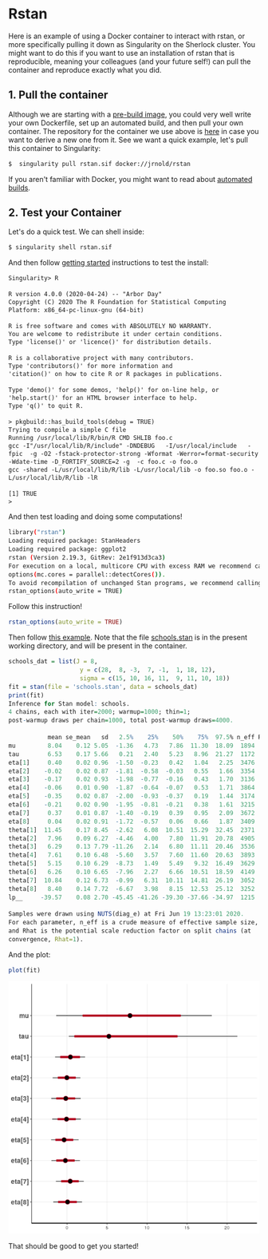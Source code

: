 # Rstan

Here is an example of using a Docker container to interact with rstan, or
more specifically pulling it down as Singularity on the Sherlock cluster. You might want to do this
if you want to use an installation of rstan that is reproducible, meaning
your colleagues (and your future self!) can pull the container and reproduce
exactly what you did.


## 1. Pull the container

Although we are starting with a [pre-build image](https://hub.docker.com/r/jrnold/rstan/),
you could very well write your own Dockerfile, set up an automated build,
and then pull your own container. The repository for the container we use
above is [here](https://github.com/jrnold/docker-stan) in
case you want to derive a new one from it. See we want a quick example,
let's pull this container to Singularity:

```bash
$  singularity pull rstan.sif docker://jrnold/rstan 
```

If you aren't familiar with Docker, you might want to read 
about [automated builds](https://docs.docker.com/docker-hub/builds/).

## 2. Test your Container

Let's do a quick test. We can shell inside:

```bash
$ singularity shell rstan.sif
```

And then follow [getting started](https://github.com/stan-dev/rstan/wiki/RStan-Getting-Started) 
instructions to test the install:

```
Singularity> R

R version 4.0.0 (2020-04-24) -- "Arbor Day"
Copyright (C) 2020 The R Foundation for Statistical Computing
Platform: x86_64-pc-linux-gnu (64-bit)

R is free software and comes with ABSOLUTELY NO WARRANTY.
You are welcome to redistribute it under certain conditions.
Type 'license()' or 'licence()' for distribution details.

R is a collaborative project with many contributors.
Type 'contributors()' for more information and
'citation()' on how to cite R or R packages in publications.

Type 'demo()' for some demos, 'help()' for on-line help, or
'help.start()' for an HTML browser interface to help.
Type 'q()' to quit R.

> pkgbuild::has_build_tools(debug = TRUE)
Trying to compile a simple C file
Running /usr/local/lib/R/bin/R CMD SHLIB foo.c
gcc -I"/usr/local/lib/R/include" -DNDEBUG   -I/usr/local/include   -fpic  -g -O2 -fstack-protector-strong -Wformat -Werror=format-security -Wdate-time -D_FORTIFY_SOURCE=2 -g  -c foo.c -o foo.o
gcc -shared -L/usr/local/lib/R/lib -L/usr/local/lib -o foo.so foo.o -L/usr/local/lib/R/lib -lR
 
[1] TRUE
> 
```
And then test loading and doing some computations!

```bash
library("rstan")
Loading required package: StanHeaders
Loading required package: ggplot2
rstan (Version 2.19.3, GitRev: 2e1f913d3ca3)
For execution on a local, multicore CPU with excess RAM we recommend calling
options(mc.cores = parallel::detectCores()).
To avoid recompilation of unchanged Stan programs, we recommend calling
rstan_options(auto_write = TRUE)
```

Follow this instruction!

```R
rstan_options(auto_write = TRUE)
```

Then follow [this example](https://github.com/stan-dev/rstan/wiki/RStan-Getting-Started#example-1-eight-schools).
Note that the file [schools.stan](schools.stan) is in the present working directory,
and will be present in the container.

```R
schools_dat = list(J = 8, 
                    y = c(28,  8, -3,  7, -1,  1, 18, 12),
                    sigma = c(15, 10, 16, 11,  9, 11, 10, 18))
fit = stan(file = 'schools.stan', data = schools_dat)
print(fit)
Inference for Stan model: schools.
4 chains, each with iter=2000; warmup=1000; thin=1; 
post-warmup draws per chain=1000, total post-warmup draws=4000.

           mean se_mean   sd   2.5%    25%    50%    75%  97.5% n_eff Rhat
mu         8.04    0.12 5.05  -1.36   4.73   7.86  11.30  18.09  1894    1
tau        6.53    0.17 5.66   0.21   2.40   5.23   8.96  21.27  1172    1
eta[1]     0.40    0.02 0.96  -1.50  -0.23   0.42   1.04   2.25  3476    1
eta[2]    -0.02    0.02 0.87  -1.81  -0.58  -0.03   0.55   1.66  3354    1
eta[3]    -0.17    0.02 0.93  -1.98  -0.77  -0.16   0.43   1.70  3136    1
eta[4]    -0.06    0.01 0.90  -1.87  -0.64  -0.07   0.53   1.71  3864    1
eta[5]    -0.35    0.02 0.87  -2.00  -0.93  -0.37   0.19   1.44  3174    1
eta[6]    -0.21    0.02 0.90  -1.95  -0.81  -0.21   0.38   1.61  3215    1
eta[7]     0.37    0.01 0.87  -1.40  -0.19   0.39   0.95   2.09  3672    1
eta[8]     0.04    0.02 0.91  -1.72  -0.57   0.06   0.66   1.87  3409    1
theta[1]  11.45    0.17 8.45  -2.62   6.08  10.51  15.29  32.45  2371    1
theta[2]   7.96    0.09 6.27  -4.46   4.00   7.80  11.91  20.78  4905    1
theta[3]   6.29    0.13 7.79 -11.26   2.14   6.80  11.11  20.46  3536    1
theta[4]   7.61    0.10 6.48  -5.60   3.57   7.60  11.60  20.63  3893    1
theta[5]   5.15    0.10 6.29  -8.73   1.49   5.49   9.32  16.49  3629    1
theta[6]   6.26    0.10 6.65  -7.96   2.27   6.66  10.51  18.59  4149    1
theta[7]  10.84    0.12 6.73  -0.99   6.31  10.11  14.81  26.19  3052    1
theta[8]   8.40    0.14 7.72  -6.67   3.98   8.15  12.53  25.12  3252    1
lp__     -39.57    0.08 2.70 -45.45 -41.26 -39.30 -37.66 -34.97  1215    1

Samples were drawn using NUTS(diag_e) at Fri Jun 19 13:23:01 2020.
For each parameter, n_eff is a crude measure of effective sample size,
and Rhat is the potential scale reduction factor on split chains (at 
convergence, Rhat=1).
```

And the plot:
```R
plot(fit)
```

![schools-fit.png](schools-fit.png)

That should be good to get you started!


